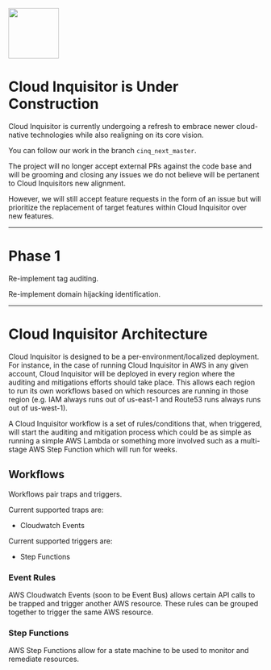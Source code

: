 <img src=https://cloudinquisitor.readthedocs.io/en/master/_images/cloud-inquisitor_logo.png height="100px"><br>

# Cloud Inquisitor is Under Construction

Cloud Inquisitor is currently undergoing a refresh to embrace newer cloud-native technologies while also realigning on its core vision.

You can follow our work in the branch `cinq_next_master`.

The project will no longer accept external PRs against the code base and will be grooming and closing any issues we do not believe will be pertanent to Cloud Inquisitors new alignment.

However, we will still accept feature requests in the form of an issue but will prioritize the replacement of target features within Cloud Inquisitor over new features. 

---

# Phase 1

Re-implement tag auditing.

Re-implement domain hijacking identification.

---

# Cloud Inquisitor Architecture

Cloud Inquisitor is designed to be a per-environment/localized deployment. For instance, in the case of running Cloud Inquisitor in AWS in any given account, Cloud Inquisitor will be deployed in every region where the auditing and mitigations efforts should take place. This allows each region to run its own workflows based on which resources are running in those region (e.g. IAM always runs out of us-east-1 and Route53 runs always runs out of us-west-1).

A Cloud Inquisitor workflow is a set of rules/conditions that, when triggered, will start the auditing and mitigation process which could be as simple as running a simple AWS Lambda or something more involved such as a multi-stage AWS Step Function which will run for weeks.

## Workflows

Workflows pair traps and triggers. 

Current supported traps are:

  - Cloudwatch Events

Current supported triggers are:

  - Step Functions

### Event Rules

AWS Cloudwatch Events (soon to be Event Bus) allows certain API calls to be trapped and trigger another AWS resource. These rules can be grouped together to trigger the same AWS resource.

### Step Functions

AWS Step Functions allow for a state machine to be used to monitor and remediate resources.   
